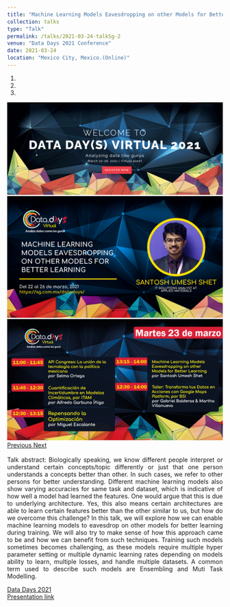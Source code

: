 ```yaml
---
title: "Machine Learning Models Eavesdropping on other Models for Better Learning"
collection: talks
type: "Talk"
permalink: /talks/2021-03-24-talkSg-2
venue: "Data Days 2021 Conference"
date: 2021-03-24
location: "Mexico City, Mexico.(Online)"
---
```

<link rel="stylesheet" href="https://maxcdn.bootstrapcdn.com/bootstrap/4.5.2/css/bootstrap.min.css">
<script src="https://ajax.googleapis.com/ajax/libs/jquery/3.5.1/jquery.min.js"></script>
<script src="https://cdnjs.cloudflare.com/ajax/libs/popper.js/1.16.0/umd/popper.min.js"></script>
<script src="https://maxcdn.bootstrapcdn.com/bootstrap/4.5.2/js/bootstrap.min.js"></script>


<div id="carouselExampleIndicators" class="carousel slide" data-ride="carousel" data-interval="2000">
  <ol class="carousel-indicators">
    <li data-target="#carouselExampleIndicators" data-slide-to="0" class="active"></li>
    <li data-target="#carouselExampleIndicators" data-slide-to="1"></li>
    <li data-target="#carouselExampleIndicators" data-slide-to="2"></li>
  </ol>
  <div class="carousel-inner">
  <div class="carousel-item active">
      <img src="../images/DataDays2021/poser.png" class="d-block w-100" alt="...">
    </div>
    <div class="carousel-item active">
      <img src="../images/DataDays2021/SantoshUmeshShet.png" class="d-block w-100" alt="...">
    </div>
    <div class="carousel-item">
      <img src="../images/DataDays2021/p2.png" class="d-block w-100" alt="...">
    </div>
  </div>
  <a class="carousel-control-prev" href="#carouselExampleIndicators" role="button" data-slide="prev">
    <span class="carousel-control-prev-icon" aria-hidden="true"></span>
    <span class="sr-only">Previous</span>
  </a>
  <a class="carousel-control-next" href="#carouselExampleIndicators" role="button" data-slide="next">
    <span class="carousel-control-next-icon" aria-hidden="true"></span>
    <span class="sr-only">Next</span>
  </a>
</div>
<br>


<div style="text-align: justify;  text-justify: inter-word;">
Talk abstract:
Biologically speaking, we know different people interpret or understand certain concepts/topic differently or just that one person understands a concepts better than other. In such cases, we refer to other persons for better understanding. Different machine learning models also show varying accuracies for same task and dataset, which is indicative of how well a model had learned the features. One would argue that this is due to underlying architecture. Yes, this also means certain architectures are able to learn certain features better than the other similar to us, but how do we overcome this challenge? In this talk, we will explore how we can enable machine learning models to eavesdrop on other models for better learning during training. We will also try to make sense of how this approach came to be and how we can benefit from such techniques. Training such models sometimes becomes challenging, as these models require multiple hyper parameter setting or multiple dynamic learning rates depending on models ability to learn, multiple losses, and handle multiple datasets. A common term used to describe such models are Ensembling and Muti Task Modelling.
</div>


[Data Days 2021](https://sg.com.mx/datadays/sessions/2021/bt4-machine-learning-models-eavesdropping-on-other-models-for-better-learning/)
<br>
[Presentation link](https://docs.google.com/presentation/d/1kf01e21I_3CvfeOWhiwBjVt1Y5ET3Jtj356bhZVQfys/edit?usp=sharing)
